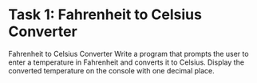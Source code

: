 # Task 1: Fahrenheit to Celsius Converter

Fahrenheit to Celsius Converter Write a program that prompts the user to enter a temperature in Fahrenheit and converts it to Celsius. Display the converted temperature on the console with one decimal place.